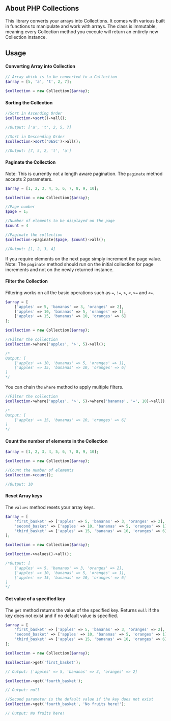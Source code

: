 ## About PHP Collections

This library converts your arrays into Collections. It comes with various built in functions to manipulate and work with arrays. The class is immutable, meaning every Collection method you execute will return an entirely new Collection instance.

## Usage

#### Converting Array into Collection
```php
// Array which is to be converted to a Collection
$array = [5, 'a', 't', 2, 7];

$collection = new Collection($array);
```

#### Sorting the Collection
```php
//Sort in Ascending Order
$collection->sort()->all();

//Output: ['a', 't', 2, 5, 7]

//Sort in Descending Order
$collection->sort('DESC')->all();

//Output: [7, 5, 2, 't', 'a']
```

#### Paginate the Collection
Note: This is currently not a length aware pagination.
The `paginate` method accepts 2 parameters.
```php
$array = [1, 2, 3, 4, 5, 6, 7, 8, 9, 10];

$collection = new Collection($array);

//Page number
$page = 1;

//Number of elements to be displayed on the page
$count = 4

//Paginate the collection
$collection->paginate($page, $count)->all();

//Output: [1, 2, 3, 4]
```

If you require elements on the next page simply increment the page value.
Note: The `paginate` method should run on the initial collection for page increments and not on the newly returned instance.

#### Filter the Collection
Filtering works on all the basic operations such as `=`, `!=`, `>`, `<`, `>=` and `<=`.
```php
$array = [
    ['apples' => 5, 'bananas' => 3, 'oranges' => 2],
    ['apples' => 10, 'bananas' => 5, 'oranges' => 1],
    ['apples' => 15, 'bananas' => 10, 'oranges' => 6]
];

$collection = new Collection($array);

//Filter the collection
$collection->where('apples', '>', 5)->all();

/*
Output: [
    ['apples' => 10, 'bananas' => 5, 'oranges' => 1],
    ['apples' => 15, 'bananas' => 10, 'oranges' => 6]
]
*/
```
You can chain the `where` method to apply multiple filters.
```php
//Filter the collection
$collection->where('apples', '>', 5)->where('bananas', '=', 10)->all();

/*
Output: [
    ['apples' => 15, 'bananas' => 10, 'oranges' => 6]
]
*/
```

#### Count the number of elements in the Collection
```php
$array = [1, 2, 3, 4, 5, 6, 7, 8, 9, 10];

$collection = new Collection($array);

//Count the number of elements
$collection->count();

//Output: 10
```

#### Reset Array keys
The `values` method resets your array keys.
```php
$array = [
    'first_basket' => ['apples' => 5, 'bananas' => 3, 'oranges' => 2],
    'second_basket' => ['apples' => 10, 'bananas' => 5, 'oranges' => 1],
    'third_basket' => ['apples' => 15, 'bananas' => 10, 'oranges' => 6]
];

$collection = new Collection($array);

$collection->values()->all();

/*Output: [
    ['apples' => 5, 'bananas' => 3, 'oranges' => 2],
    ['apples' => 10, 'bananas' => 5, 'oranges' => 1],
    ['apples' => 15, 'bananas' => 10, 'oranges' => 6]
]
*/
```

#### Get value of a specified key
The `get` method returns the value of the specified key. Returns `null` if the key does not exist and if no default value is specified.
```php
$array = [
    'first_basket' => ['apples' => 5, 'bananas' => 3, 'oranges' => 2],
    'second_basket' => ['apples' => 10, 'bananas' => 5, 'oranges' => 1],
    'third_basket' => ['apples' => 15, 'bananas' => 10, 'oranges' => 6]
];

$collection = new Collection($array);

$collection->get('first_basket');

// Output: ['apples' => 5, 'bananas' => 3, 'oranges' => 2]

$collection->get('fourth_basket');

// Output: null

//Second parameter is the default value if the key does not exist
$collection->get('fourth_basket', 'No fruits here!');

// Output: No fruits here!

```